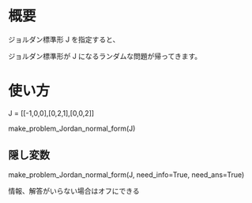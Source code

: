 # 概要
ジョルダン標準形 J を指定すると、

ジョルダン標準形が J になるランダムな問題が帰ってきます。

# 使い方
J = [[-1,0,0],[0,2,1],[0,0,2]]

make_problem_Jordan_normal_form(J)

## 隠し変数
make_problem_Jordan_normal_form(J, need_info=True, need_ans=True)

情報、解答がいらない場合はオフにできる
